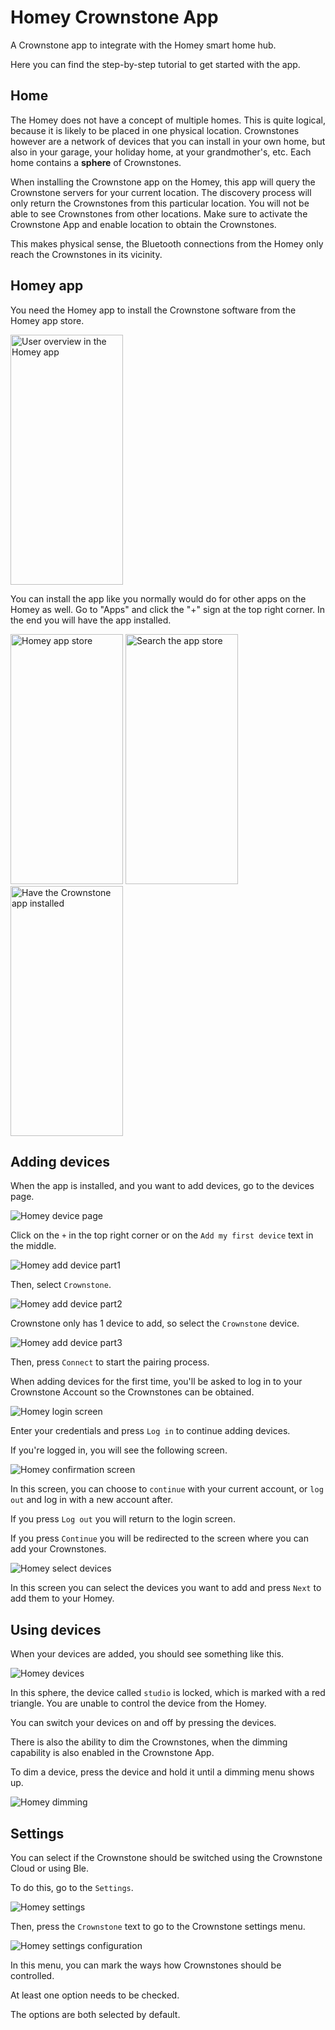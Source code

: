 # Homey Crownstone App

A Crownstone app to integrate with the Homey smart home hub.

Here you can find the step-by-step tutorial to get started with the app.

## Home

The Homey does not have a concept of multiple homes. This is quite logical, because it is likely to be placed in one
physical location. Crownstones however are a network of devices that you can install in your own home, but also in
your garage, your holiday home, at your grandmother's, etc. Each home contains a **sphere** of Crownstones.

When installing the Crownstone app on the Homey, this app will query the Crownstone servers for your current location.
The discovery process will only return the Crownstones from this particular location. You will not be able to see
Crownstones from other locations. Make sure to activate the Crownstone App and enable location to obtain the Crownstones.

This makes physical sense, the Bluetooth connections from the Homey only reach the Crownstones in its vicinity.

## Homey app

You need the Homey app to install the Crownstone software from the Homey app store.

<img src="doc/user_overview.jpg" alt="User overview in the Homey app" width="180" height="400">

You can install the app like you normally would do for other apps on the Homey as well. Go to "Apps" and click the "+" sign at the top right corner. In the end you will have the app installed.

<img src="doc/app_store.jpg" alt="Homey app store" width="180" height="400">
<img src="doc/app_store_search.jpg" alt="Search the app store" width="180" height="400">
<img src="doc/app_installed.jpg" alt="Have the Crownstone app installed" width="180" height="400">

## Adding devices

When the app is installed, and you want to add devices, go to the devices page.

![Homey device page](doc/homey-homepage.jpeg)

Click on the `+` in the top right corner or on the `Add my first device` text in the middle.

![Homey add device part1](doc/homey-add-device-part-1.jpeg)

Then, select `Crownstone`.

![Homey add device part2](doc/homey-add-device-part-2.jpeg)

Crownstone only has 1 device to add, so select the `Crownstone` device.

![Homey add device part3](doc/homey-add-device-part-3.jpeg)

Then, press `Connect` to start the pairing process.

When adding devices for the first time, you'll be asked to log in to your Crownstone Account so the Crownstones can be obtained.

![Homey login screen](doc/homey-login.jpeg)

Enter your credentials and press `Log in` to continue adding devices.

If you're logged in, you will see the following screen.

![Homey confirmation screen](doc/homey-confirmation.jpeg)

In this screen, you can choose to `continue` with your current account, or `log out` and log in with a new account after.

If you press `Log out` you will return to the login screen.

If you press `Continue` you will be redirected to the screen where you can add your Crownstones.

![Homey select devices](doc/homey-select-devices.jpeg)

In this screen you can select the devices you want to add and press `Next` to add them to your Homey.


## Using devices

When your devices are added, you should see something like this.

![Homey devices](doc/homey-devices.jpeg)

In this sphere, the device called `studio` is locked, which is marked with a red triangle. You are unable to control the device from the Homey.

You can switch your devices on and off by pressing the devices.

There is also the ability to dim the Crownstones, when the dimming capability is also enabled in the Crownstone App.

To dim a device, press the device and hold it until a dimming menu shows up.

![Homey dimming](doc/homey-dim.jpeg)


## Settings

You can select if the Crownstone should be switched using the Crownstone Cloud or using Ble.

To do this, go to the `Settings`.

![Homey settings](doc/homey-settings.jpg)

Then, press the `Crownstone` text to go to the Crownstone settings menu.

![Homey settings configuration](doc/homey-configuration-settings.jpeg)

In this menu, you can mark the ways how Crownstones should be controlled.

At least one option needs to be checked.

The options are both selected by default.
